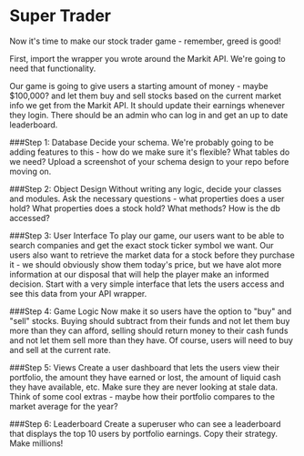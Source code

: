 Super Trader
=================

Now it's time to make our stock trader game - remember, greed is good!

First, import the wrapper you wrote around the Markit API. We're going to need that functionality.

Our game is going to give users a starting amount of money - maybe $100,000? and let them buy and sell stocks based on the current market info we get from the Markit API. It should update their earnings whenever they login. There should be an admin who can log in and get an up to date leaderboard.

###Step 1: Database
Decide your schema. We're probably going to be adding features to this - how do we make sure it's flexible? What tables do we need? Upload a screenshot of your schema design to your repo before moving on.

###Step 2: Object Design
Without writing any logic, decide your classes and modules. Ask the necessary questions - what properties does a user hold? What properties does a stock hold? What methods? How is the db accessed?

###Step 3: User Interface
To play our game, our users want to be able to search companies and get the exact stock ticker symbol we want. Our users also want to retrieve the market data for a stock before they purchase it - we should obviously show them today's price, but we have alot more information at our disposal that will help the player make an informed decision. Start with a very simple interface that lets the users access and see this data from your API wrapper.

###Step 4: Game Logic
Now make it so users have the option to "buy" and "sell" stocks. Buying should subtract from their funds and not let them buy more than they can afford, selling should return money to their cash funds and not let them sell more than they have. Of course, users will need to buy and sell at the current rate. 

###Step 5: Views
Create a user dashboard that lets the users view their portfolio, the amount they have earned or lost, the amount of liquid cash they have available, etc. Make sure they are never looking at stale data. Think of some cool extras - maybe how their portfolio compares to the market average for the year?

###Step 6: Leaderboard
Create a superuser who can see a leaderboard that displays the top 10 users by portfolio earnings. Copy their strategy. Make millions!
